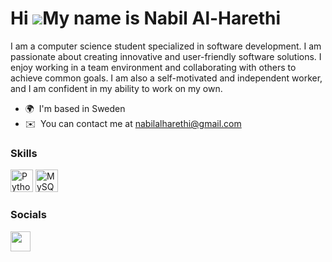 Hi ![](https://user-images.githubusercontent.com/18350557/176309783-0785949b-9127-417c-8b55-ab5a4333674e.gif)My name is Nabil Al-Harethi
========================================================================================================================================

I am a computer science student specialized in software development. I am passionate about creating innovative and user-friendly software solutions. I enjoy working in a team environment and collaborating with others to achieve common goals. I am also a self-motivated and independent worker, and I am confident in my ability to work on my own.

* 🌍  I'm based in Sweden
* ✉️  You can contact me at [nabilalharethi@gmail.com](mailto:nabilalharethi@gmail.com)

### Skills


<p align="left">
<a href="https://www.python.org/" target="_blank" rel="noreferrer"><img src="https://raw.githubusercontent.com/danielcranney/readme-generator/main/public/icons/skills/python-colored.svg" width="36" height="36" alt="Python" /></a>
<a href="https://www.mysql.com/" target="_blank" rel="noreferrer"><img src="https://raw.githubusercontent.com/danielcranney/readme-generator/main/public/icons/skills/mysql-colored.svg" width="36" height="36" alt="MySQL" /></a>
</p>


### Socials

<p align="left"> <a href="https://www.linkedin.com/in/nabil-al-harethi-1b88a6122" target="_blank" rel="noreferrer"><img src="https://raw.githubusercontent.com/danielcranney/readme-generator/main/public/icons/socials/linkedin.svg" width="32" height="32" /></a></p>
